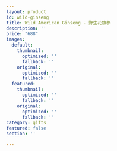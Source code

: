 ```yaml
---
layout: product
id: wild-ginseng
title: Wild American Ginseng - 野生花旗参
description: ''
price: "688"
images:
  default:
    thumbnail:
      optimized: ''
      fallback: ''
    original:
      optimized: ''
      fallback: ''
  featured:
    thumbnail:
      optimized: ''
      fallback: ''
    original:
      optimized: ''
      fallback: ''
category: gifts
featured: false
section: ''

---
```

